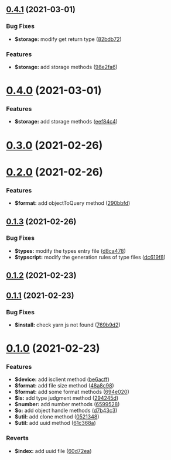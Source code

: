 ## [0.4.1](https://github.com/fe6/shared/compare/v0.4.0...v0.4.1) (2021-03-01)


### Bug Fixes

* **$storage:** modify get return type ([82bdb72](https://github.com/fe6/shared/commit/82bdb722547b06d78c8719b57c16151aaf73be5f))


### Features

* **$storage:** add storage methods ([98e2fa6](https://github.com/fe6/shared/commit/98e2fa654b2b5451cc0c1306f0fc6735215f6b77))



# [0.4.0](https://github.com/fe6/shared/compare/v0.3.0...v0.4.0) (2021-03-01)


### Features

* **$storage:** add storage methods ([eef84c4](https://github.com/fe6/shared/commit/eef84c49ab5720f171e6e8b6c5c4714263147f2c))



# [0.3.0](https://github.com/fe6/shared/compare/v0.2.0...v0.3.0) (2021-02-26)



# [0.2.0](https://github.com/fe6/shared/compare/v0.1.3...v0.2.0) (2021-02-26)


### Features

* **$format:** add objectToQuery method ([290bbfd](https://github.com/fe6/shared/commit/290bbfd598ed14a96d1645e9ee2f4a0e68c4f07f))



## [0.1.3](https://github.com/fe6/shared/compare/v0.1.2...v0.1.3) (2021-02-26)


### Bug Fixes

* **$types:** modify the types entry file ([d8ca478](https://github.com/fe6/shared/commit/d8ca478559a4b33cf4cb0b1af2c82a9f028b8128))
* **$typscript:** modify the generation rules of type files ([dc619f8](https://github.com/fe6/shared/commit/dc619f88a1f784357f04dda8737048b08eecc06d))



## [0.1.2](https://github.com/fe6/shared/compare/v0.1.1...v0.1.2) (2021-02-23)



## [0.1.1](https://github.com/fe6/shared/compare/v0.1.0...v0.1.1) (2021-02-23)


### Bug Fixes

* **$install:** check yarn js not found ([769b9d2](https://github.com/fe6/shared/commit/769b9d20e8170515273c1c29e1b9e98a1da28aba))



# [0.1.0](https://github.com/fe6/shared/compare/294245d30fd4531a0f6041f418ea07d9e40ea573...v0.1.0) (2021-02-23)


### Features

* **$device:** add isclient method ([be6acff](https://github.com/fe6/shared/commit/be6acffbe05858d8c58ad982650687576f41965b))
* **$format:** add file size method ([48a8c98](https://github.com/fe6/shared/commit/48a8c987ea7c2a1f78e3d7f26979ac0e6b4ca732))
* **$format:** add some format methods ([694e020](https://github.com/fe6/shared/commit/694e02002ffef868816ae664d6a294293c2b2d3f))
* **$is:** add type judgment method ([294245d](https://github.com/fe6/shared/commit/294245d30fd4531a0f6041f418ea07d9e40ea573))
* **$number:** add number methods ([6599528](https://github.com/fe6/shared/commit/6599528eae6f422bad5f7a266f22d5c49f5d94be))
* **$o:** add object handle methods ([d7b43c3](https://github.com/fe6/shared/commit/d7b43c3fdeb9cc317aca046cad0e5da20a1960dc))
* **$util:** add clone method ([0521348](https://github.com/fe6/shared/commit/0521348633d08070129c23cf8700adb017190e43))
* **$util:** add uuid method ([61c368a](https://github.com/fe6/shared/commit/61c368aa69c7b54c1b80faf72bf146524a69cd35))


### Reverts

* **$index:** add uuid file ([60d72ea](https://github.com/fe6/shared/commit/60d72ea7c9b4f2539dc652c99347e5a596c63e39))



